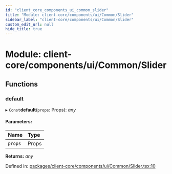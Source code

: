 ```yaml
---
id: "client_core_components_ui_common_slider"
title: "Module: client-core/components/ui/Common/Slider"
sidebar_label: "client-core/components/ui/Common/Slider"
custom_edit_url: null
hide_title: true
---
```


# Module: client-core/components/ui/Common/Slider

## Functions

### default

▸ `Const`**default**(`props`: Props): *any*

#### Parameters:

Name | Type |
:------ | :------ |
`props` | Props |

**Returns:** *any*

Defined in: [packages/client-core/components/ui/Common/Slider.tsx:10](https://github.com/xr3ngine/xr3ngine/blob/5a0f83ed8/packages/client-core/components/ui/Common/Slider.tsx#L10)
